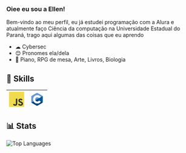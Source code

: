 ### Oiee eu sou a Ellen!
Bem-vindo ao meu perfil, eu já estudei programação com a Alura e atualmente faço Ciência da computação na Universidade Estadual do Paraná,
trago aqui algumas das coisas que eu aprendo

- ☁ Cybersec
- 😊 Pronomes ela/dela
- 🎨 Piano, RPG de mesa, Arte, Livros, Biologia

## 👾 Skills
|<img alt="JS" title="JavaScript" width="40px" src="https://raw.githubusercontent.com/github/explore/master/topics/javascript/javascript.png">|<img title="C" alt="C" width="40px" src="https://raw.githubusercontent.com/github/explore/master/topics/c/c.png">|
|--|--|

## 📊 Stats
![Top Languages](https://github-readme-stats.vercel.app/api/top-langs/?username=strawndri&layout=compact&bg_color=00000000&title_color=86d9d1&text_color=bfbfbf&hide_border=true&card_width=500px&card_height=400px)
